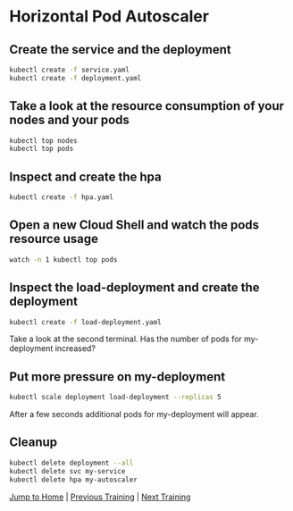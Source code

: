# Horizontal Pod Autoscaler

## Create the service and the deployment

```bash
kubectl create -f service.yaml
kubectl create -f deployment.yaml
```

## Take a look at the resource consumption of your nodes and your pods

```bash
kubectl top nodes
kubectl top pods
```

## Inspect and create the hpa

```bash
kubectl create -f hpa.yaml
```

## Open a new Cloud Shell and watch the pods resource usage

```bash
watch -n 1 kubectl top pods
```

## Inspect the load-deployment and create the deployment

```bash
kubectl create -f load-deployment.yaml
```

Take a look at the second terminal. Has the number of pods for my-deployment increased?

## Put more pressure on my-deployment

```bash
kubectl scale deployment load-deployment --replicas 5
```

After a few seconds additional pods for my-deployment will appear.

## Cleanup

```bash
kubectl delete deployment --all
kubectl delete svc my-service
kubectl delete hpa my-autoscaler
```

[Jump to Home](../README.md) | [Previous Training](../14_statefulsets/README.md) | [Next Training](../16_daemonsets/README.md)